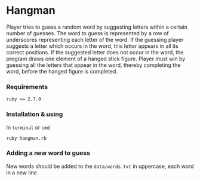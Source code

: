 # Hangman

Player tries to guess a random word by suggesting letters within a certain number of guesses. The word to guess is represented by a row of underscores representing each letter of the word. If the guessing player suggests a letter which occurs in the word, this letter appears in all its correct positions. If the suggested letter does not occur in the word, the program draws one element of a hanged stick figure. Player must win by guessing all the letters that appear in the word, thereby completing the word, before the hanged figure is completed.

### Requirements

`ruby >= 2.7.0`

### Installation & using

In `terminal` or `cmd`

```
ruby hangman.rb
```

### Adding a new word to guess

New words should be added to the `data/words.txt` in uppercase, each word in a new line
